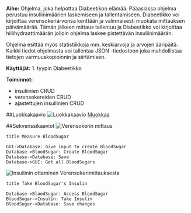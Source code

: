 **Aihe:** Ohjelma, joka helpottaa Diabeetikon elämää. Pääasiassa ohjelma perustuu insuliinimäärien laskemiseen ja tallentamiseen. Diabeetikko voi kirjoittaa verensokeriarvonsa kenttään ja valinnaisesti muokata mittauksen päivämäärää. Tämän jälkeen mittaus tallentuu ja Diabeetikko voi kirjoittaa hiilihydraattimäärän jolloin ohjelma laskee pistettävän insuliinimäärän.

Ohjelma esittää myös statistiikkoja mm. keskiarvoja ja arvojen ääripäitä. Kaikki tiedot ohjelmasta voi tallentaa JSON -tiedostoon joka mahdollistaa tietojen varmuuskopioinnin ja siirtämisen.

**Käyttäjät:** 1. tyypin Diabeetikko

**Toiminnot:**
* insuliinien CRUD
* verensokereiden CRUD
* ajastettujen insuliinien CRUD

##Luokkakaavio
![Luokkakaavio](http://yuml.me/d0b44396)
[Muokkaa](http://yuml.me/edit/d0b44396)

##Sekvenssikaaviot
![Verensokerin mittaus](https://www.websequencediagrams.com/cgi-bin/cdraw?lz=dGl0bGUgTWVhc3VyZSBCbG9vZFN1Z2FyCgpHVUktPkRhdGFiYXNlOiBHaXZlIGlucHV0IHRvIGNyZWF0ACMNACIILT4AOwo6IEMADRsAUgpTYXZlADYLR1VJOiBHZXQgYWxsAIEIC3M&s=napkin)
```
title Measure BloodSugar

GUI->Database: Give input to create BloodSugar
Database->BloodSugar: Create BloodSugar
Database->Database: Save
Database->GUI: Get all BloodSugars
```
![Insuliinin ottaminen Verensokerimittauksesta](https://www.websequencediagrams.com/cgi-bin/cdraw?lz=dGl0bGUgVGFrZSBCbG9vZFN1Z2FyJ3MgSW5zdWxpbgoKRGF0YWJhc2UtPgAWCjogQWNjZXNzACgLCgA0Ci0-ADYHOgBSBgBDCAAWDABOCDogU2F2ZSBjaGFuZ2Vz&s=napkin)
```
title Take BloodSugar's Insulin

Database->BloodSugar: Access BloodSugar
BloodSugar->Insulin: Take Insulin
BloodSugar->Database: Save changes
```